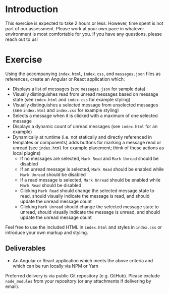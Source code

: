 # Introduction

This exercise is expected to take 2 hours or less. However, time spent is not part of our assessment. Please work at your own pace in whatever environment is most comfortable for you. If you have any questions, please reach out to us!

# Exercise

Using the accompanying `index.html`, `index.css`, and `messages.json` files as references, create an Angular or React application which:

- Displays a list of messages (see `messages.json` for sample data)
- Visually distinguishes read from unread messages based on message state (see `index.html` and `index.css` for example styling)
- Visually distinguishes a selected message from unselected messages (see `index.html` and `index.css` for example styling)
- Selects a message when it is clicked with a maximum of one selected message
- Displays a dynamic count of unread messages (see `index.html` for an example)
- Dynamically at runtime (i.e. not statically and directly referenced in templates or components) adds buttons for marking a message read or unread (see `index.html` for example placement; think of these actions as local plugins)
    - If no messages are selected, `Mark Read` and `Mark Unread` should be disabled
    - If an unread message is selected, `Mark Read` should be enabled while `Mark Unread` should be disabled
    - If a read message is selected, `Mark Unread` should be enabled while `Mark Read` should be disabled
    - Clicking `Mark Read` should change the selected message state to read, should visually indicate the message is read, and should update the unread message count
    - Clicking `Mark Unread` should change the selected message state to unread, should visually indicate the message is unread, and should update the unread message count

Feel free to use the included HTML in `index.html` and styles in `index.css` or introduce your own markup and styling.

## Deliverables

- An Angular or React application which meets the above criteria and which can be run locally via NPM or Yarn

Preferred delivery is via public Git repository (e.g. GitHub). Please exclude `node_modules` from your repository (or any attachments if delivering by email).